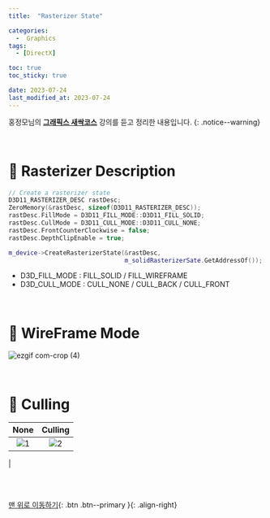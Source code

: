```yaml
---
title:  "Rasterizer State" 

categories:
  -  Graphics
tags:
  - [DirectX]

toc: true
toc_sticky: true

date: 2023-07-24
last_modified_at: 2023-07-24
---
```



홍정모님의 **[그래픽스 새싹코스](https://honglab.co.kr/)** 강의를 듣고 정리한 내용입니다.
{: .notice--warning}

<br>


# 🐥 Rasterizer Description

``` cpp
// Create a rasterizer state
D3D11_RASTERIZER_DESC rastDesc;
ZeroMemory(&rastDesc, sizeof(D3D11_RASTERIZER_DESC)); 
rastDesc.FillMode = D3D11_FILL_MODE::D3D11_FILL_SOLID;
rastDesc.CullMode = D3D11_CULL_MODE::D3D11_CULL_NONE;
rastDesc.FrontCounterClockwise = false;
rastDesc.DepthClipEnable = true; 

m_device->CreateRasterizerState(&rastDesc,
                                m_solidRasterizerSate.GetAddressOf());
```

- D3D_FILL_MODE : FILL_SOLID / FILL_WIREFRAME
- D3D_CULL_MODE : CULL_NONE / CULL_BACK / CULL_FRONT


<br>


# 🐥 WireFrame Mode

![ezgif com-crop (4)](https://github.com/inhopp/inhopp/assets/96368476/15507bec-e629-4593-9df6-e1704e066404)


<br>

# 🐥 Culling

| None | Culling |
|:-:|:-:|
|![1](https://github.com/inhopp/inhopp/assets/96368476/a371b6d9-6db5-4e41-b718-23f878e56dc5)|![2](https://github.com/inhopp/inhopp/assets/96368476/62ecce98-5bc2-4777-84a0-d99d0a01a08c)
| 



<br>
<br>


[맨 위로 이동하기](#){: .btn .btn--primary }{: .align-right}